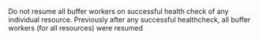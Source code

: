 Do not resume all buffer workers on successful health check of any individual resource.
Previously after any successful healthcheck, all buffer workers (for all resources) were resumed
